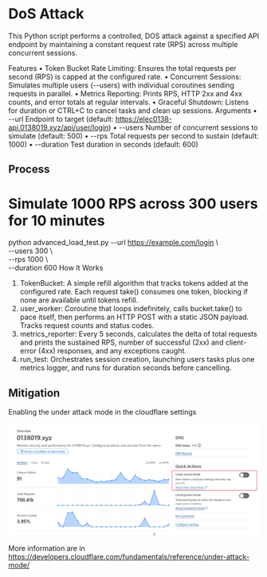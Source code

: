 # DoS Attack
This Python script performs a controlled, DOS attack against a specified API endpoint by maintaining a constant request rate (RPS) across multiple concurrent sessions.

Features
•	Token Bucket Rate Limiting: Ensures the total requests per second (RPS) is capped at the configured rate.
•	Concurrent Sessions: Simulates multiple users (--users) with individual coroutines sending requests in parallel.
•	Metrics Reporting: Prints RPS, HTTP 2xx and 4xx counts, and error totals at regular intervals.
•	Graceful Shutdown: Listens for duration or CTRL+C to cancel tasks and clean up sessions.
Arguments
•	--url
Endpoint to target (default: https://elec0138-api.0138019.xyz/api/user/login)
•	--users
Number of concurrent sessions to simulate (default: 500)
•	--rps
Total requests per second to sustain (default: 1000)
•	--duration
Test duration in seconds (default: 600)
## Process
# Simulate 1000 RPS across 300 users for 10 minutes
python advanced_load_test.py --url https://example.com/login \  
                             --users 300 \              
                             --rps 1000 \                
                             --duration 600
How It Works
1.	TokenBucket: A simple refill algorithm that tracks tokens added at the configured rate. Each request take() consumes one token, blocking if none are available until tokens refill.
2.	user_worker: Coroutine that loops indefinitely, calls bucket.take() to pace itself, then performs an HTTP POST with a static JSON payload. Tracks request counts and status codes.
3.	metrics_reporter: Every 5 seconds, calculates the delta of total requests and prints the sustained RPS, number of successful (2xx) and client-error (4xx) responses, and any exceptions caught.
4.	run_test: Orchestrates session creation, launching users tasks plus one metrics logger, and runs for duration seconds before cancelling.

## Mitigation

Enabling the under attack mode in the cloudflare settings

![alt text](images\dos_defence.jpg)



More information are in https://developers.cloudflare.com/fundamentals/reference/under-attack-mode/
